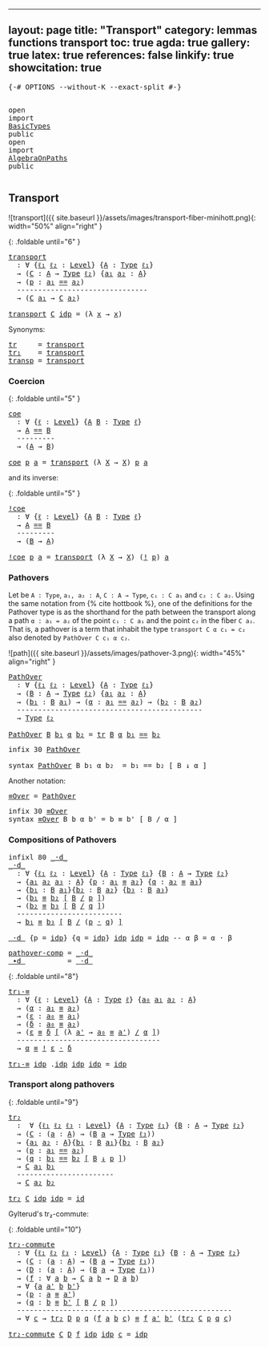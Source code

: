 
---
layout: page
title: "Transport"
category: lemmas functions transport
toc: true
agda: true
gallery: true
latex: true
references: false
linkify: true
showcitation: true
---

<div class="hide" >
<pre class="Agda">
<a id="211" class="Symbol">{-#</a> <a id="215" class="Keyword">OPTIONS</a> <a id="223" class="Pragma">--without-K</a> <a id="235" class="Pragma">--exact-split</a> <a id="249" class="Symbol">#-}</a>

<a id="254" class="Keyword">open</a> <a id="259" class="Keyword">import</a> <a id="266" href="BasicTypes.html" class="Module">BasicTypes</a> <a id="277" class="Keyword">public</a>
<a id="284" class="Keyword">open</a> <a id="289" class="Keyword">import</a> <a id="296" href="AlgebraOnPaths.html" class="Module">AlgebraOnPaths</a> <a id="311" class="Keyword">public</a>
</pre>
</div>

## Transport

![transport]({{ site.baseurl }}/assets/images/transport-fiber-minihott.png){: width="50%" align="right" }

{: .foldable until="6" }
<pre class="Agda">
<a id="transport"></a><a id="496" href="Transport.html#496" class="Function">transport</a>
  <a id="508" class="Symbol">:</a> <a id="510" class="Symbol">∀</a> <a id="512" class="Symbol">{</a><a id="513" href="Transport.html#513" class="Bound">ℓ₁</a> <a id="516" href="Transport.html#516" class="Bound">ℓ₂</a> <a id="519" class="Symbol">:</a> <a id="521" href="Agda.Primitive.html#408" class="Postulate">Level</a><a id="526" class="Symbol">}</a> <a id="528" class="Symbol">{</a><a id="529" href="Transport.html#529" class="Bound">A</a> <a id="531" class="Symbol">:</a> <a id="533" href="Intro.html#3948" class="Function">Type</a> <a id="538" href="Transport.html#513" class="Bound">ℓ₁</a><a id="540" class="Symbol">}</a>
  <a id="544" class="Symbol">→</a> <a id="546" class="Symbol">(</a><a id="547" href="Transport.html#547" class="Bound">C</a> <a id="549" class="Symbol">:</a> <a id="551" href="Transport.html#529" class="Bound">A</a> <a id="553" class="Symbol">→</a> <a id="555" href="Intro.html#3948" class="Function">Type</a> <a id="560" href="Transport.html#516" class="Bound">ℓ₂</a><a id="562" class="Symbol">)</a> <a id="564" class="Symbol">{</a><a id="565" href="Transport.html#565" class="Bound">a₁</a> <a id="568" href="Transport.html#568" class="Bound">a₂</a> <a id="571" class="Symbol">:</a> <a id="573" href="Transport.html#529" class="Bound">A</a><a id="574" class="Symbol">}</a>
  <a id="578" class="Symbol">→</a> <a id="580" class="Symbol">(</a><a id="581" href="Transport.html#581" class="Bound">p</a> <a id="583" class="Symbol">:</a> <a id="585" href="Transport.html#565" class="Bound">a₁</a> <a id="588" href="BasicTypes.html#6708" class="Datatype Operator">==</a> <a id="591" href="Transport.html#568" class="Bound">a₂</a><a id="593" class="Symbol">)</a>
  <a id="597" class="Comment">-------------------------------</a>
  <a id="631" class="Symbol">→</a> <a id="633" class="Symbol">(</a><a id="634" href="Transport.html#547" class="Bound">C</a> <a id="636" href="Transport.html#565" class="Bound">a₁</a> <a id="639" class="Symbol">→</a> <a id="641" href="Transport.html#547" class="Bound">C</a> <a id="643" href="Transport.html#568" class="Bound">a₂</a><a id="645" class="Symbol">)</a>

<a id="648" href="Transport.html#496" class="Function">transport</a> <a id="658" href="Transport.html#658" class="Bound">C</a> <a id="660" href="BasicTypes.html#6772" class="InductiveConstructor">idp</a> <a id="664" class="Symbol">=</a> <a id="666" class="Symbol">(λ</a> <a id="669" href="Transport.html#669" class="Bound">x</a> <a id="671" class="Symbol">→</a> <a id="673" href="Transport.html#669" class="Bound">x</a><a id="674" class="Symbol">)</a>
</pre>

Synonyms:
<pre class="Agda">
<a id="tr"></a><a id="711" href="Transport.html#711" class="Function">tr</a>     <a id="718" class="Symbol">=</a> <a id="720" href="Transport.html#496" class="Function">transport</a>
<a id="tr₁"></a><a id="730" href="Transport.html#730" class="Function">tr₁</a>    <a id="737" class="Symbol">=</a> <a id="739" href="Transport.html#496" class="Function">transport</a>
<a id="transp"></a><a id="749" href="Transport.html#749" class="Function">transp</a> <a id="756" class="Symbol">=</a> <a id="758" href="Transport.html#496" class="Function">transport</a>
</pre>

### Coercion

{: .foldable until="5" }
<pre class="Agda">
<a id="coe"></a><a id="832" href="Transport.html#832" class="Function">coe</a>
  <a id="838" class="Symbol">:</a> <a id="840" class="Symbol">∀</a> <a id="842" class="Symbol">{</a><a id="843" href="Transport.html#843" class="Bound">ℓ</a> <a id="845" class="Symbol">:</a> <a id="847" href="Agda.Primitive.html#408" class="Postulate">Level</a><a id="852" class="Symbol">}</a> <a id="854" class="Symbol">{</a><a id="855" href="Transport.html#855" class="Bound">A</a> <a id="857" href="Transport.html#857" class="Bound">B</a> <a id="859" class="Symbol">:</a> <a id="861" href="Intro.html#3948" class="Function">Type</a> <a id="866" href="Transport.html#843" class="Bound">ℓ</a><a id="867" class="Symbol">}</a>
  <a id="871" class="Symbol">→</a> <a id="873" href="Transport.html#855" class="Bound">A</a> <a id="875" href="BasicTypes.html#6708" class="Datatype Operator">==</a> <a id="878" href="Transport.html#857" class="Bound">B</a>
  <a id="882" class="Comment">---------</a>
  <a id="894" class="Symbol">→</a> <a id="896" class="Symbol">(</a><a id="897" href="Transport.html#855" class="Bound">A</a> <a id="899" class="Symbol">→</a> <a id="901" href="Transport.html#857" class="Bound">B</a><a id="902" class="Symbol">)</a>

<a id="905" href="Transport.html#832" class="Function">coe</a> <a id="909" href="Transport.html#909" class="Bound">p</a> <a id="911" href="Transport.html#911" class="Bound">a</a> <a id="913" class="Symbol">=</a> <a id="915" href="Transport.html#496" class="Function">transport</a> <a id="925" class="Symbol">(λ</a> <a id="928" href="Transport.html#928" class="Bound">X</a> <a id="930" class="Symbol">→</a> <a id="932" href="Transport.html#928" class="Bound">X</a><a id="933" class="Symbol">)</a> <a id="935" href="Transport.html#909" class="Bound">p</a> <a id="937" href="Transport.html#911" class="Bound">a</a>
</pre>

and its inverse:

{: .foldable until="5" }
<pre class="Agda">
<a id="!coe"></a><a id="1007" href="Transport.html#1007" class="Function">!coe</a>
  <a id="1014" class="Symbol">:</a> <a id="1016" class="Symbol">∀</a> <a id="1018" class="Symbol">{</a><a id="1019" href="Transport.html#1019" class="Bound">ℓ</a> <a id="1021" class="Symbol">:</a> <a id="1023" href="Agda.Primitive.html#408" class="Postulate">Level</a><a id="1028" class="Symbol">}</a> <a id="1030" class="Symbol">{</a><a id="1031" href="Transport.html#1031" class="Bound">A</a> <a id="1033" href="Transport.html#1033" class="Bound">B</a> <a id="1035" class="Symbol">:</a> <a id="1037" href="Intro.html#3948" class="Function">Type</a> <a id="1042" href="Transport.html#1019" class="Bound">ℓ</a><a id="1043" class="Symbol">}</a>
  <a id="1047" class="Symbol">→</a> <a id="1049" href="Transport.html#1031" class="Bound">A</a> <a id="1051" href="BasicTypes.html#6708" class="Datatype Operator">==</a> <a id="1054" href="Transport.html#1033" class="Bound">B</a>
  <a id="1058" class="Comment">---------</a>
  <a id="1070" class="Symbol">→</a> <a id="1072" class="Symbol">(</a><a id="1073" href="Transport.html#1033" class="Bound">B</a> <a id="1075" class="Symbol">→</a> <a id="1077" href="Transport.html#1031" class="Bound">A</a><a id="1078" class="Symbol">)</a>

<a id="1081" href="Transport.html#1007" class="Function">!coe</a> <a id="1086" href="Transport.html#1086" class="Bound">p</a> <a id="1088" href="Transport.html#1088" class="Bound">a</a> <a id="1090" class="Symbol">=</a> <a id="1092" href="Transport.html#496" class="Function">transport</a> <a id="1102" class="Symbol">(λ</a> <a id="1105" href="Transport.html#1105" class="Bound">X</a> <a id="1107" class="Symbol">→</a> <a id="1109" href="Transport.html#1105" class="Bound">X</a><a id="1110" class="Symbol">)</a> <a id="1112" class="Symbol">(</a><a id="1113" href="BasicFunctions.html#833" class="Function Operator">!</a> <a id="1115" href="Transport.html#1086" class="Bound">p</a><a id="1116" class="Symbol">)</a> <a id="1118" href="Transport.html#1088" class="Bound">a</a>
</pre>


### Pathovers

Let be `A : Type`, `a₁, a₂ : A`, `C : A → Type`, `c₁ : C a₁` and `c₂ : C a₂`.
Using the same notation from {% cite hottbook %}, one of the definitions for the
Pathover type is as the shorthand for the path between the transport along a
path `α : a₁ = a₂` of the point `c₁ : C a₁` and the point `c₂` in the fiber `C
a₂`. That is, a pathover is a term that inhabit the type `transport C α c₁ = c₂`
also denoted by `PathOver C c₁ α c₂`.

![path]({{ site.baseurl }}/assets/images/pathover-3.png){: width="45%" align="right" }

<pre class="Agda">
<a id="PathOver"></a><a id="1684" href="Transport.html#1684" class="Function">PathOver</a>
  <a id="1695" class="Symbol">:</a> <a id="1697" class="Symbol">∀</a> <a id="1699" class="Symbol">{</a><a id="1700" href="Transport.html#1700" class="Bound">ℓ₁</a> <a id="1703" href="Transport.html#1703" class="Bound">ℓ₂</a> <a id="1706" class="Symbol">:</a> <a id="1708" href="Agda.Primitive.html#408" class="Postulate">Level</a><a id="1713" class="Symbol">}</a> <a id="1715" class="Symbol">{</a><a id="1716" href="Transport.html#1716" class="Bound">A</a> <a id="1718" class="Symbol">:</a> <a id="1720" href="Intro.html#3948" class="Function">Type</a> <a id="1725" href="Transport.html#1700" class="Bound">ℓ₁</a><a id="1727" class="Symbol">}</a>
  <a id="1731" class="Symbol">→</a> <a id="1733" class="Symbol">(</a><a id="1734" href="Transport.html#1734" class="Bound">B</a> <a id="1736" class="Symbol">:</a> <a id="1738" href="Transport.html#1716" class="Bound">A</a> <a id="1740" class="Symbol">→</a> <a id="1742" href="Intro.html#3948" class="Function">Type</a> <a id="1747" href="Transport.html#1703" class="Bound">ℓ₂</a><a id="1749" class="Symbol">)</a> <a id="1751" class="Symbol">{</a><a id="1752" href="Transport.html#1752" class="Bound">a₁</a> <a id="1755" href="Transport.html#1755" class="Bound">a₂</a> <a id="1758" class="Symbol">:</a> <a id="1760" href="Transport.html#1716" class="Bound">A</a><a id="1761" class="Symbol">}</a>
  <a id="1765" class="Symbol">→</a> <a id="1767" class="Symbol">(</a><a id="1768" href="Transport.html#1768" class="Bound">b₁</a> <a id="1771" class="Symbol">:</a> <a id="1773" href="Transport.html#1734" class="Bound">B</a> <a id="1775" href="Transport.html#1752" class="Bound">a₁</a><a id="1777" class="Symbol">)</a> <a id="1779" class="Symbol">→</a> <a id="1781" class="Symbol">(</a><a id="1782" href="Transport.html#1782" class="Bound">α</a> <a id="1784" class="Symbol">:</a> <a id="1786" href="Transport.html#1752" class="Bound">a₁</a> <a id="1789" href="BasicTypes.html#6708" class="Datatype Operator">==</a> <a id="1792" href="Transport.html#1755" class="Bound">a₂</a><a id="1794" class="Symbol">)</a> <a id="1796" class="Symbol">→</a> <a id="1798" class="Symbol">(</a><a id="1799" href="Transport.html#1799" class="Bound">b₂</a> <a id="1802" class="Symbol">:</a> <a id="1804" href="Transport.html#1734" class="Bound">B</a> <a id="1806" href="Transport.html#1755" class="Bound">a₂</a><a id="1808" class="Symbol">)</a>
  <a id="1812" class="Comment">--------------------------------------------</a>
  <a id="1859" class="Symbol">→</a> <a id="1861" href="Intro.html#3948" class="Function">Type</a> <a id="1866" href="Transport.html#1703" class="Bound">ℓ₂</a>

<a id="1870" href="Transport.html#1684" class="Function">PathOver</a> <a id="1879" href="Transport.html#1879" class="Bound">B</a> <a id="1881" href="Transport.html#1881" class="Bound">b₁</a> <a id="1884" href="Transport.html#1884" class="Bound">α</a> <a id="1886" href="Transport.html#1886" class="Bound">b₂</a> <a id="1889" class="Symbol">=</a> <a id="1891" href="Transport.html#711" class="Function">tr</a> <a id="1894" href="Transport.html#1879" class="Bound">B</a> <a id="1896" href="Transport.html#1884" class="Bound">α</a> <a id="1898" href="Transport.html#1881" class="Bound">b₁</a> <a id="1901" href="BasicTypes.html#6708" class="Datatype Operator">==</a> <a id="1904" href="Transport.html#1886" class="Bound">b₂</a>
</pre>

<pre class="Agda">
<a id="1932" class="Keyword">infix</a> <a id="1938" class="Number">30</a> <a id="1941" href="Transport.html#1684" class="Function">PathOver</a>

<a id="1951" class="Keyword">syntax</a> <a id="1958" href="Transport.html#1684" class="Function">PathOver</a> <a id="1967" class="Bound">B</a> <a id="1969" class="Bound">b₁</a> <a id="1972" class="Bound">α</a> <a id="1974" class="Bound">b₂</a>  <a id="1978" class="Symbol">=</a> <a id="1980" class="Bound">b₁</a> <a id="1983" class="Function">==</a> <a id="1986" class="Bound">b₂</a> <a id="1989" class="Function">[</a> <a id="1991" class="Bound">B</a> <a id="1993" class="Function">↓</a> <a id="1995" class="Bound">α</a> <a id="1997" class="Function">]</a>
</pre>

Another notation:

<pre class="Agda">
<a id="≡Over"></a><a id="2043" href="Transport.html#2043" class="Function">≡Over</a> <a id="2049" class="Symbol">=</a> <a id="2051" href="Transport.html#1684" class="Function">PathOver</a>
</pre>

<pre class="Agda">
<a id="2085" class="Keyword">infix</a> <a id="2091" class="Number">30</a> <a id="2094" href="Transport.html#2043" class="Function">≡Over</a>
<a id="2100" class="Keyword">syntax</a> <a id="2107" href="Transport.html#2043" class="Function">≡Over</a> <a id="2113" class="Bound">B</a> <a id="2115" class="Bound">b</a> <a id="2117" class="Bound">α</a> <a id="2119" class="Bound">b&#39;</a> <a id="2122" class="Symbol">=</a> <a id="2124" class="Bound">b</a> <a id="2126" class="Function">≡</a> <a id="2128" class="Bound">b&#39;</a> <a id="2131" class="Function">[</a> <a id="2133" class="Bound">B</a> <a id="2135" class="Function">/</a> <a id="2137" class="Bound">α</a> <a id="2139" class="Function">]</a>
</pre>

### Compositions of Pathovers

<pre class="Agda">
<a id="2197" class="Keyword">infixl</a> <a id="2204" class="Number">80</a> <a id="2207" href="Transport.html#2212" class="Function Operator">_·d_</a>
<a id="_·d_"></a><a id="2212" href="Transport.html#2212" class="Function Operator">_·d_</a>
  <a id="2219" class="Symbol">:</a> <a id="2221" class="Symbol">∀</a> <a id="2223" class="Symbol">{</a><a id="2224" href="Transport.html#2224" class="Bound">ℓ₁</a> <a id="2227" href="Transport.html#2227" class="Bound">ℓ₂</a> <a id="2230" class="Symbol">:</a> <a id="2232" href="Agda.Primitive.html#408" class="Postulate">Level</a><a id="2237" class="Symbol">}</a> <a id="2239" class="Symbol">{</a><a id="2240" href="Transport.html#2240" class="Bound">A</a> <a id="2242" class="Symbol">:</a> <a id="2244" href="Intro.html#3948" class="Function">Type</a> <a id="2249" href="Transport.html#2224" class="Bound">ℓ₁</a><a id="2251" class="Symbol">}</a> <a id="2253" class="Symbol">{</a><a id="2254" href="Transport.html#2254" class="Bound">B</a> <a id="2256" class="Symbol">:</a> <a id="2258" href="Transport.html#2240" class="Bound">A</a> <a id="2260" class="Symbol">→</a> <a id="2262" href="Intro.html#3948" class="Function">Type</a> <a id="2267" href="Transport.html#2227" class="Bound">ℓ₂</a><a id="2269" class="Symbol">}</a>
  <a id="2273" class="Symbol">→</a> <a id="2275" class="Symbol">{</a><a id="2276" href="Transport.html#2276" class="Bound">a₁</a> <a id="2279" href="Transport.html#2279" class="Bound">a₂</a> <a id="2282" href="Transport.html#2282" class="Bound">a₃</a> <a id="2285" class="Symbol">:</a> <a id="2287" href="Transport.html#2240" class="Bound">A</a><a id="2288" class="Symbol">}</a> <a id="2290" class="Symbol">{</a><a id="2291" href="Transport.html#2291" class="Bound">p</a> <a id="2293" class="Symbol">:</a> <a id="2295" href="Transport.html#2276" class="Bound">a₁</a> <a id="2298" href="BasicTypes.html#6912" class="Function Operator">≡</a> <a id="2300" href="Transport.html#2279" class="Bound">a₂</a><a id="2302" class="Symbol">}</a> <a id="2304" class="Symbol">{</a><a id="2305" href="Transport.html#2305" class="Bound">q</a> <a id="2307" class="Symbol">:</a> <a id="2309" href="Transport.html#2279" class="Bound">a₂</a> <a id="2312" href="BasicTypes.html#6912" class="Function Operator">≡</a> <a id="2314" href="Transport.html#2282" class="Bound">a₃</a><a id="2316" class="Symbol">}</a>
  <a id="2320" class="Symbol">→</a> <a id="2322" class="Symbol">{</a><a id="2323" href="Transport.html#2323" class="Bound">b₁</a> <a id="2326" class="Symbol">:</a> <a id="2328" href="Transport.html#2254" class="Bound">B</a> <a id="2330" href="Transport.html#2276" class="Bound">a₁</a><a id="2332" class="Symbol">}{</a><a id="2334" href="Transport.html#2334" class="Bound">b₂</a> <a id="2337" class="Symbol">:</a> <a id="2339" href="Transport.html#2254" class="Bound">B</a> <a id="2341" href="Transport.html#2279" class="Bound">a₂</a><a id="2343" class="Symbol">}</a> <a id="2345" class="Symbol">{</a><a id="2346" href="Transport.html#2346" class="Bound">b₃</a> <a id="2349" class="Symbol">:</a> <a id="2351" href="Transport.html#2254" class="Bound">B</a> <a id="2353" href="Transport.html#2282" class="Bound">a₃</a><a id="2355" class="Symbol">}</a>
  <a id="2359" class="Symbol">→</a> <a id="2361" class="Symbol">(</a><a id="2362" href="Transport.html#2323" class="Bound">b₁</a> <a id="2365" href="Transport.html#2043" class="Function">≡</a> <a id="2367" href="Transport.html#2334" class="Bound">b₂</a> <a id="2370" href="Transport.html#2043" class="Function">[</a> <a id="2372" href="Transport.html#2254" class="Bound">B</a> <a id="2374" href="Transport.html#2043" class="Function">/</a> <a id="2376" href="Transport.html#2291" class="Bound">p</a> <a id="2378" href="Transport.html#2043" class="Function">]</a><a id="2379" class="Symbol">)</a>
  <a id="2383" class="Symbol">→</a> <a id="2385" class="Symbol">(</a><a id="2386" href="Transport.html#2334" class="Bound">b₂</a> <a id="2389" href="Transport.html#2043" class="Function">≡</a> <a id="2391" href="Transport.html#2346" class="Bound">b₃</a> <a id="2394" href="Transport.html#2043" class="Function">[</a> <a id="2396" href="Transport.html#2254" class="Bound">B</a> <a id="2398" href="Transport.html#2043" class="Function">/</a> <a id="2400" href="Transport.html#2305" class="Bound">q</a> <a id="2402" href="Transport.html#2043" class="Function">]</a><a id="2403" class="Symbol">)</a>
  <a id="2407" class="Comment">-------------------------</a>
  <a id="2435" class="Symbol">→</a> <a id="2437" href="Transport.html#2323" class="Bound">b₁</a> <a id="2440" href="Transport.html#2043" class="Function">≡</a> <a id="2442" href="Transport.html#2346" class="Bound">b₃</a> <a id="2445" href="Transport.html#2043" class="Function">[</a> <a id="2447" href="Transport.html#2254" class="Bound">B</a> <a id="2449" href="Transport.html#2043" class="Function">/</a> <a id="2451" class="Symbol">(</a><a id="2452" href="Transport.html#2291" class="Bound">p</a> <a id="2454" href="BasicFunctions.html#395" class="Function Operator">·</a> <a id="2456" href="Transport.html#2305" class="Bound">q</a><a id="2457" class="Symbol">)</a> <a id="2459" href="Transport.html#2043" class="Function">]</a>

<a id="2462" href="Transport.html#2212" class="Function Operator">_·d_</a> <a id="2467" class="Symbol">{</a><a id="2468" class="Argument">p</a> <a id="2470" class="Symbol">=</a> <a id="2472" href="BasicTypes.html#6772" class="InductiveConstructor">idp</a><a id="2475" class="Symbol">}</a> <a id="2477" class="Symbol">{</a><a id="2478" class="Argument">q</a> <a id="2480" class="Symbol">=</a> <a id="2482" href="BasicTypes.html#6772" class="InductiveConstructor">idp</a><a id="2485" class="Symbol">}</a> <a id="2487" href="BasicTypes.html#6772" class="InductiveConstructor">idp</a> <a id="2491" href="BasicTypes.html#6772" class="InductiveConstructor">idp</a> <a id="2495" class="Symbol">=</a> <a id="2497" href="BasicTypes.html#6772" class="InductiveConstructor">idp</a> <a id="2501" class="Comment">-- α β = α · β</a>
</pre>

<pre class="Agda">
<a id="pathover-comp"></a><a id="2541" href="Transport.html#2541" class="Function">pathover-comp</a> <a id="2555" class="Symbol">=</a> <a id="2557" href="Transport.html#2212" class="Function Operator">_·d_</a>
<a id="_∙d_"></a><a id="2562" href="Transport.html#2562" class="Function Operator">_∙d_</a>          <a id="2576" class="Symbol">=</a> <a id="2578" href="Transport.html#2212" class="Function Operator">_·d_</a>
</pre>

{: .foldable until="8"}
<pre class="Agda">
<a id="tr₁-≡"></a><a id="2632" href="Transport.html#2632" class="Function">tr₁-≡</a>
  <a id="2640" class="Symbol">:</a> <a id="2642" class="Symbol">∀</a> <a id="2644" class="Symbol">{</a><a id="2645" href="Transport.html#2645" class="Bound">ℓ</a> <a id="2647" class="Symbol">:</a> <a id="2649" href="Agda.Primitive.html#408" class="Postulate">Level</a><a id="2654" class="Symbol">}</a> <a id="2656" class="Symbol">{</a><a id="2657" href="Transport.html#2657" class="Bound">A</a> <a id="2659" class="Symbol">:</a> <a id="2661" href="Intro.html#3948" class="Function">Type</a> <a id="2666" href="Transport.html#2645" class="Bound">ℓ</a><a id="2667" class="Symbol">}</a> <a id="2669" class="Symbol">{</a><a id="2670" href="Transport.html#2670" class="Bound">a₀</a> <a id="2673" href="Transport.html#2673" class="Bound">a₁</a> <a id="2676" href="Transport.html#2676" class="Bound">a₂</a> <a id="2679" class="Symbol">:</a> <a id="2681" href="Transport.html#2657" class="Bound">A</a><a id="2682" class="Symbol">}</a>
  <a id="2686" class="Symbol">→</a> <a id="2688" class="Symbol">(</a><a id="2689" href="Transport.html#2689" class="Bound">α</a> <a id="2691" class="Symbol">:</a> <a id="2693" href="Transport.html#2673" class="Bound">a₁</a> <a id="2696" href="BasicTypes.html#6912" class="Function Operator">≡</a> <a id="2698" href="Transport.html#2676" class="Bound">a₂</a><a id="2700" class="Symbol">)</a>
  <a id="2704" class="Symbol">→</a> <a id="2706" class="Symbol">(</a><a id="2707" href="Transport.html#2707" class="Bound">ε</a> <a id="2709" class="Symbol">:</a> <a id="2711" href="Transport.html#2670" class="Bound">a₀</a> <a id="2714" href="BasicTypes.html#6912" class="Function Operator">≡</a> <a id="2716" href="Transport.html#2673" class="Bound">a₁</a><a id="2718" class="Symbol">)</a>
  <a id="2722" class="Symbol">→</a> <a id="2724" class="Symbol">(</a><a id="2725" href="Transport.html#2725" class="Bound">δ</a> <a id="2727" class="Symbol">:</a> <a id="2729" href="Transport.html#2670" class="Bound">a₀</a> <a id="2732" href="BasicTypes.html#6912" class="Function Operator">≡</a> <a id="2734" href="Transport.html#2676" class="Bound">a₂</a><a id="2736" class="Symbol">)</a>
  <a id="2740" class="Symbol">→</a> <a id="2742" class="Symbol">(</a><a id="2743" href="Transport.html#2707" class="Bound">ε</a> <a id="2745" href="Transport.html#2043" class="Function">≡</a> <a id="2747" href="Transport.html#2725" class="Bound">δ</a> <a id="2749" href="Transport.html#2043" class="Function">[</a> <a id="2751" class="Symbol">(λ</a> <a id="2754" href="Transport.html#2754" class="Bound">a&#39;</a> <a id="2757" class="Symbol">→</a> <a id="2759" href="Transport.html#2670" class="Bound">a₀</a> <a id="2762" href="BasicTypes.html#6912" class="Function Operator">≡</a> <a id="2764" href="Transport.html#2754" class="Bound">a&#39;</a><a id="2766" class="Symbol">)</a> <a id="2768" href="Transport.html#2043" class="Function">/</a> <a id="2770" href="Transport.html#2689" class="Bound">α</a> <a id="2772" href="Transport.html#2043" class="Function">]</a><a id="2773" class="Symbol">)</a>
  <a id="2777" class="Comment">----------------------------------</a>
  <a id="2814" class="Symbol">→</a> <a id="2816" href="Transport.html#2689" class="Bound">α</a> <a id="2818" href="BasicTypes.html#6912" class="Function Operator">≡</a> <a id="2820" href="BasicFunctions.html#833" class="Function Operator">!</a> <a id="2822" href="Transport.html#2707" class="Bound">ε</a> <a id="2824" href="BasicFunctions.html#395" class="Function Operator">·</a> <a id="2826" href="Transport.html#2725" class="Bound">δ</a>

<a id="2829" href="Transport.html#2632" class="Function">tr₁-≡</a> <a id="2835" href="BasicTypes.html#6772" class="InductiveConstructor">idp</a> <a id="2839" class="DottedPattern Symbol">.</a><a id="2840" href="BasicTypes.html#6772" class="DottedPattern InductiveConstructor">idp</a> <a id="2844" href="BasicTypes.html#6772" class="InductiveConstructor">idp</a> <a id="2848" href="BasicTypes.html#6772" class="InductiveConstructor">idp</a> <a id="2852" class="Symbol">=</a> <a id="2854" href="BasicTypes.html#6772" class="InductiveConstructor">idp</a>
</pre>


### Transport along pathovers

{: .foldable until="9"}
<pre class="Agda">
<a id="tr₂"></a><a id="2939" href="Transport.html#2939" class="Function">tr₂</a>
  <a id="2945" class="Symbol">:</a>  <a id="2948" class="Symbol">∀</a> <a id="2950" class="Symbol">{</a><a id="2951" href="Transport.html#2951" class="Bound">ℓ₁</a> <a id="2954" href="Transport.html#2954" class="Bound">ℓ₂</a> <a id="2957" href="Transport.html#2957" class="Bound">ℓ₃</a> <a id="2960" class="Symbol">:</a> <a id="2962" href="Agda.Primitive.html#408" class="Postulate">Level</a><a id="2967" class="Symbol">}</a> <a id="2969" class="Symbol">{</a><a id="2970" href="Transport.html#2970" class="Bound">A</a> <a id="2972" class="Symbol">:</a> <a id="2974" href="Intro.html#3948" class="Function">Type</a> <a id="2979" href="Transport.html#2951" class="Bound">ℓ₁</a><a id="2981" class="Symbol">}</a> <a id="2983" class="Symbol">{</a><a id="2984" href="Transport.html#2984" class="Bound">B</a> <a id="2986" class="Symbol">:</a> <a id="2988" href="Transport.html#2970" class="Bound">A</a> <a id="2990" class="Symbol">→</a> <a id="2992" href="Intro.html#3948" class="Function">Type</a> <a id="2997" href="Transport.html#2954" class="Bound">ℓ₂</a><a id="2999" class="Symbol">}</a>
  <a id="3003" class="Symbol">→</a> <a id="3005" class="Symbol">(</a><a id="3006" href="Transport.html#3006" class="Bound">C</a> <a id="3008" class="Symbol">:</a> <a id="3010" class="Symbol">(</a><a id="3011" href="Transport.html#3011" class="Bound">a</a> <a id="3013" class="Symbol">:</a> <a id="3015" href="Transport.html#2970" class="Bound">A</a><a id="3016" class="Symbol">)</a> <a id="3018" class="Symbol">→</a> <a id="3020" class="Symbol">(</a><a id="3021" href="Transport.html#2984" class="Bound">B</a> <a id="3023" href="Transport.html#3011" class="Bound">a</a> <a id="3025" class="Symbol">→</a> <a id="3027" href="Intro.html#3948" class="Function">Type</a> <a id="3032" href="Transport.html#2957" class="Bound">ℓ₃</a><a id="3034" class="Symbol">))</a>
  <a id="3039" class="Symbol">→</a> <a id="3041" class="Symbol">{</a><a id="3042" href="Transport.html#3042" class="Bound">a₁</a> <a id="3045" href="Transport.html#3045" class="Bound">a₂</a> <a id="3048" class="Symbol">:</a> <a id="3050" href="Transport.html#2970" class="Bound">A</a><a id="3051" class="Symbol">}{</a><a id="3053" href="Transport.html#3053" class="Bound">b₁</a> <a id="3056" class="Symbol">:</a> <a id="3058" href="Transport.html#2984" class="Bound">B</a> <a id="3060" href="Transport.html#3042" class="Bound">a₁</a><a id="3062" class="Symbol">}{</a><a id="3064" href="Transport.html#3064" class="Bound">b₂</a> <a id="3067" class="Symbol">:</a> <a id="3069" href="Transport.html#2984" class="Bound">B</a> <a id="3071" href="Transport.html#3045" class="Bound">a₂</a><a id="3073" class="Symbol">}</a>
  <a id="3077" class="Symbol">→</a> <a id="3079" class="Symbol">(</a><a id="3080" href="Transport.html#3080" class="Bound">p</a> <a id="3082" class="Symbol">:</a> <a id="3084" href="Transport.html#3042" class="Bound">a₁</a> <a id="3087" href="BasicTypes.html#6708" class="Datatype Operator">==</a> <a id="3090" href="Transport.html#3045" class="Bound">a₂</a><a id="3092" class="Symbol">)</a>
  <a id="3096" class="Symbol">→</a> <a id="3098" class="Symbol">(</a><a id="3099" href="Transport.html#3099" class="Bound">q</a> <a id="3101" class="Symbol">:</a> <a id="3103" href="Transport.html#3053" class="Bound">b₁</a> <a id="3106" href="Transport.html#1684" class="Function">==</a> <a id="3109" href="Transport.html#3064" class="Bound">b₂</a> <a id="3112" href="Transport.html#1684" class="Function">[</a> <a id="3114" href="Transport.html#2984" class="Bound">B</a> <a id="3116" href="Transport.html#1684" class="Function">↓</a> <a id="3118" href="Transport.html#3080" class="Bound">p</a> <a id="3120" href="Transport.html#1684" class="Function">]</a><a id="3121" class="Symbol">)</a>
  <a id="3125" class="Symbol">→</a> <a id="3127" href="Transport.html#3006" class="Bound">C</a> <a id="3129" href="Transport.html#3042" class="Bound">a₁</a> <a id="3132" href="Transport.html#3053" class="Bound">b₁</a>
  <a id="3137" class="Comment">-----------------------</a>
  <a id="3163" class="Symbol">→</a> <a id="3165" href="Transport.html#3006" class="Bound">C</a> <a id="3167" href="Transport.html#3045" class="Bound">a₂</a> <a id="3170" href="Transport.html#3064" class="Bound">b₂</a>

<a id="3174" href="Transport.html#2939" class="Function">tr₂</a> <a id="3178" href="Transport.html#3178" class="Bound">C</a> <a id="3180" href="BasicTypes.html#6772" class="InductiveConstructor">idp</a> <a id="3184" href="BasicTypes.html#6772" class="InductiveConstructor">idp</a> <a id="3188" class="Symbol">=</a> <a id="3190" href="BasicFunctions.html#954" class="Function">id</a>
</pre>

Gylterud's tr₂-commute:

{: .foldable until="10"}
<pre class="Agda">
<a id="tr₂-commute"></a><a id="3268" href="Transport.html#3268" class="Function">tr₂-commute</a>
  <a id="3282" class="Symbol">:</a> <a id="3284" class="Symbol">∀</a> <a id="3286" class="Symbol">{</a><a id="3287" href="Transport.html#3287" class="Bound">ℓ₁</a> <a id="3290" href="Transport.html#3290" class="Bound">ℓ₂</a> <a id="3293" href="Transport.html#3293" class="Bound">ℓ₃</a> <a id="3296" class="Symbol">:</a> <a id="3298" href="Agda.Primitive.html#408" class="Postulate">Level</a><a id="3303" class="Symbol">}</a> <a id="3305" class="Symbol">{</a><a id="3306" href="Transport.html#3306" class="Bound">A</a> <a id="3308" class="Symbol">:</a> <a id="3310" href="Intro.html#3948" class="Function">Type</a> <a id="3315" href="Transport.html#3287" class="Bound">ℓ₁</a><a id="3317" class="Symbol">}</a> <a id="3319" class="Symbol">{</a><a id="3320" href="Transport.html#3320" class="Bound">B</a> <a id="3322" class="Symbol">:</a> <a id="3324" href="Transport.html#3306" class="Bound">A</a> <a id="3326" class="Symbol">→</a> <a id="3328" href="Intro.html#3948" class="Function">Type</a> <a id="3333" href="Transport.html#3290" class="Bound">ℓ₂</a><a id="3335" class="Symbol">}</a>
  <a id="3339" class="Symbol">→</a> <a id="3341" class="Symbol">(</a><a id="3342" href="Transport.html#3342" class="Bound">C</a> <a id="3344" class="Symbol">:</a> <a id="3346" class="Symbol">(</a><a id="3347" href="Transport.html#3347" class="Bound">a</a> <a id="3349" class="Symbol">:</a> <a id="3351" href="Transport.html#3306" class="Bound">A</a><a id="3352" class="Symbol">)</a> <a id="3354" class="Symbol">→</a> <a id="3356" class="Symbol">(</a><a id="3357" href="Transport.html#3320" class="Bound">B</a> <a id="3359" href="Transport.html#3347" class="Bound">a</a> <a id="3361" class="Symbol">→</a> <a id="3363" href="Intro.html#3948" class="Function">Type</a> <a id="3368" href="Transport.html#3293" class="Bound">ℓ₃</a><a id="3370" class="Symbol">))</a>
  <a id="3375" class="Symbol">→</a> <a id="3377" class="Symbol">(</a><a id="3378" href="Transport.html#3378" class="Bound">D</a> <a id="3380" class="Symbol">:</a> <a id="3382" class="Symbol">(</a><a id="3383" href="Transport.html#3383" class="Bound">a</a> <a id="3385" class="Symbol">:</a> <a id="3387" href="Transport.html#3306" class="Bound">A</a><a id="3388" class="Symbol">)</a> <a id="3390" class="Symbol">→</a> <a id="3392" class="Symbol">(</a><a id="3393" href="Transport.html#3320" class="Bound">B</a> <a id="3395" href="Transport.html#3383" class="Bound">a</a> <a id="3397" class="Symbol">→</a> <a id="3399" href="Intro.html#3948" class="Function">Type</a> <a id="3404" href="Transport.html#3293" class="Bound">ℓ₃</a><a id="3406" class="Symbol">))</a>
  <a id="3411" class="Symbol">→</a> <a id="3413" class="Symbol">(</a><a id="3414" href="Transport.html#3414" class="Bound">f</a> <a id="3416" class="Symbol">:</a> <a id="3418" class="Symbol">∀</a> <a id="3420" href="Transport.html#3420" class="Bound">a</a> <a id="3422" href="Transport.html#3422" class="Bound">b</a> <a id="3424" class="Symbol">→</a> <a id="3426" href="Transport.html#3342" class="Bound">C</a> <a id="3428" href="Transport.html#3420" class="Bound">a</a> <a id="3430" href="Transport.html#3422" class="Bound">b</a> <a id="3432" class="Symbol">→</a> <a id="3434" href="Transport.html#3378" class="Bound">D</a> <a id="3436" href="Transport.html#3420" class="Bound">a</a> <a id="3438" href="Transport.html#3422" class="Bound">b</a><a id="3439" class="Symbol">)</a>
  <a id="3443" class="Symbol">→</a> <a id="3445" class="Symbol">∀</a> <a id="3447" class="Symbol">{</a><a id="3448" href="Transport.html#3448" class="Bound">a</a> <a id="3450" href="Transport.html#3450" class="Bound">a&#39;</a> <a id="3453" href="Transport.html#3453" class="Bound">b</a> <a id="3455" href="Transport.html#3455" class="Bound">b&#39;</a><a id="3457" class="Symbol">}</a>
  <a id="3461" class="Symbol">→</a> <a id="3463" class="Symbol">(</a><a id="3464" href="Transport.html#3464" class="Bound">p</a> <a id="3466" class="Symbol">:</a> <a id="3468" href="Transport.html#3448" class="Bound">a</a> <a id="3470" href="BasicTypes.html#6912" class="Function Operator">≡</a> <a id="3472" href="Transport.html#3450" class="Bound">a&#39;</a><a id="3474" class="Symbol">)</a>
  <a id="3478" class="Symbol">→</a> <a id="3480" class="Symbol">(</a><a id="3481" href="Transport.html#3481" class="Bound">q</a> <a id="3483" class="Symbol">:</a> <a id="3485" href="Transport.html#3453" class="Bound">b</a> <a id="3487" href="Transport.html#2043" class="Function">≡</a> <a id="3489" href="Transport.html#3455" class="Bound">b&#39;</a> <a id="3492" href="Transport.html#2043" class="Function">[</a> <a id="3494" href="Transport.html#3320" class="Bound">B</a> <a id="3496" href="Transport.html#2043" class="Function">/</a> <a id="3498" href="Transport.html#3464" class="Bound">p</a> <a id="3500" href="Transport.html#2043" class="Function">]</a><a id="3501" class="Symbol">)</a>
  <a id="3505" class="Comment">---------------------------------------------------</a>
  <a id="3559" class="Symbol">→</a> <a id="3561" class="Symbol">∀</a> <a id="3563" href="Transport.html#3563" class="Bound">c</a> <a id="3565" class="Symbol">→</a> <a id="3567" href="Transport.html#2939" class="Function">tr₂</a> <a id="3571" href="Transport.html#3378" class="Bound">D</a> <a id="3573" href="Transport.html#3464" class="Bound">p</a> <a id="3575" href="Transport.html#3481" class="Bound">q</a> <a id="3577" class="Symbol">(</a><a id="3578" href="Transport.html#3414" class="Bound">f</a> <a id="3580" href="Transport.html#3448" class="Bound">a</a> <a id="3582" href="Transport.html#3453" class="Bound">b</a> <a id="3584" href="Transport.html#3563" class="Bound">c</a><a id="3585" class="Symbol">)</a> <a id="3587" href="BasicTypes.html#6912" class="Function Operator">≡</a> <a id="3589" href="Transport.html#3414" class="Bound">f</a> <a id="3591" href="Transport.html#3450" class="Bound">a&#39;</a> <a id="3594" href="Transport.html#3455" class="Bound">b&#39;</a> <a id="3597" class="Symbol">(</a><a id="3598" href="Transport.html#2939" class="Function">tr₂</a> <a id="3602" href="Transport.html#3342" class="Bound">C</a> <a id="3604" href="Transport.html#3464" class="Bound">p</a> <a id="3606" href="Transport.html#3481" class="Bound">q</a> <a id="3608" href="Transport.html#3563" class="Bound">c</a><a id="3609" class="Symbol">)</a>

<a id="3612" href="Transport.html#3268" class="Function">tr₂-commute</a> <a id="3624" href="Transport.html#3624" class="Bound">C</a> <a id="3626" href="Transport.html#3626" class="Bound">D</a> <a id="3628" href="Transport.html#3628" class="Bound">f</a> <a id="3630" href="BasicTypes.html#6772" class="InductiveConstructor">idp</a> <a id="3634" href="BasicTypes.html#6772" class="InductiveConstructor">idp</a> <a id="3638" href="Transport.html#3638" class="Bound">c</a> <a id="3640" class="Symbol">=</a> <a id="3642" href="BasicTypes.html#6772" class="InductiveConstructor">idp</a>
</pre>
